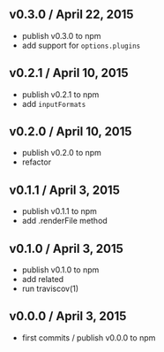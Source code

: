 

## v0.3.0 / April 22, 2015
- publish v0.3.0 to npm
- add support for `options.plugins`

## v0.2.1 / April 10, 2015
- publish v0.2.1 to npm
- add `inputFormats`

## v0.2.0 / April 10, 2015
- publish v0.2.0 to npm
- refactor

## v0.1.1 / April 3, 2015
- publish v0.1.1 to npm
- add .renderFile method

## v0.1.0 / April 3, 2015
- publish v0.1.0 to npm
- add related
- run traviscov(1)

## v0.0.0 / April 3, 2015
- first commits / publish v0.0.0 to npm